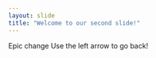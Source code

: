 ```yaml
---
layout: slide
title: "Welcome to our second slide!"
---
```

Epic change
Use the left arrow to go back!
